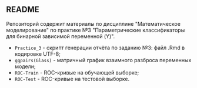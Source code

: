 ## README 

Репозиторий содержит материалы по дисциплине "Математическое моделирование" по практике №3 "Параметрические классификаторы для бинарной зависимой переменной (Y)".

* ```Practice_3``` - скрипт генерации отчёта по заданию №3: файл .Rmd в кодировке UTF-8;
* ```ggpairs(Glass)``` - матричный график взаимного разброса переменных модели;
* ```ROC-Train``` - ROC-кривые на обучающей выборке;
* ```ROC-Test``` - ROC-кривые на тестовой выборке.
